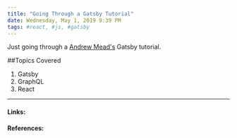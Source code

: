 ```yaml
---
title: "Going Through a Gatsby Tutorial"
date: Wednesday, May 1, 2019 9:39 PM
tags: #react, #js, #gatsby
---
```


Just going through a [Andrew Mead's](www.mead.io) Gatsby tutorial.

##Topics Covered

1. Gatsby
2. GraphQL
3. React




---
#### Links:


#### References:
